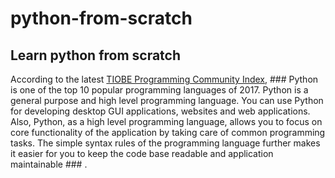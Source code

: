 # python-from-scratch

## Learn python from scratch 

According to the latest [TIOBE Programming Community Index](https://www.tiobe.com/tiobe-index/?source=post_page---------------------------), ###  Python is one of the top 10 popular programming languages of 2017. Python is a general purpose and high level programming language. You can use Python for developing desktop GUI applications, websites and web applications. Also, Python, as a high level programming language, allows you to focus on core functionality of the application by taking care of common programming tasks. The simple syntax rules of the programming language further makes it easier for you to keep the code base readable and application maintainable ###
.

